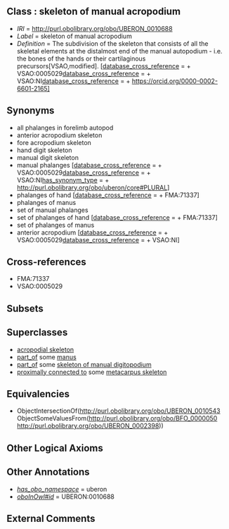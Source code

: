 
## Class : skeleton of manual acropodium

 * *IRI* = http://purl.obolibrary.org/obo/UBERON_0010688
 * *Label* = skeleton of manual acropodium
 * *Definition* = The subdivision of the skeleton that consists of all the skeletal elements at the distalmost end of the manual autopodium - i.e. the bones of the hands or their cartilaginous precursors[VSAO,modified]. [[database_cross_reference](../../ef/oboInOwl#hasDbXref.md) =  + VSAO:0005029[database_cross_reference](../../ef/oboInOwl#hasDbXref.md) =  + VSAO:NI[database_cross_reference](../../ef/oboInOwl#hasDbXref.md) =  + https://orcid.org/0000-0002-6601-2165]

## Synonyms

 * all phalanges in forelimb autopod
 * anterior acropodium skeleton
 * fore acropodium skeleton
 * hand digit skeleton
 * manual digit skeleton
 * manual phalanges [[database_cross_reference](../../ef/oboInOwl#hasDbXref.md) =  + VSAO:0005029[database_cross_reference](../../ef/oboInOwl#hasDbXref.md) =  + VSAO:NI[has_synonym_type](../../pe/oboInOwl#hasSynonymType.md) =  + http://purl.obolibrary.org/obo/uberon/core#PLURAL]
 * phalanges of hand [[database_cross_reference](../../ef/oboInOwl#hasDbXref.md) =  + FMA:71337]
 * phalanges of manus
 * set of manual phalanges
 * set of phalanges of hand [[database_cross_reference](../../ef/oboInOwl#hasDbXref.md) =  + FMA:71337]
 * set of phalanges of manus
 * anterior acropodium [[database_cross_reference](../../ef/oboInOwl#hasDbXref.md) =  + VSAO:0005029[database_cross_reference](../../ef/oboInOwl#hasDbXref.md) =  + VSAO:NI]

## Cross-references

 * FMA:71337
 * VSAO:0005029

## Subsets


## Superclasses

 * [acropodial skeleton](../../UBERON/43/UBERON_0010543.md)
 * [part_of](../../BFO/50/BFO_0000050.md) some [manus](../../UBERON/98/UBERON_0002398.md)
 * [part_of](../../BFO/50/BFO_0000050.md) some [skeleton of manual digitopodium](../../UBERON/51/UBERON_0012151.md)
 * [proximally connected to](../../core#proximally/to/core#proximally_connected_to.md) some [metacarpus skeleton](../../UBERON/44/UBERON_0010544.md)

## Equivalencies

 * ObjectIntersectionOf(<http://purl.obolibrary.org/obo/UBERON_0010543> ObjectSomeValuesFrom(<http://purl.obolibrary.org/obo/BFO_0000050> <http://purl.obolibrary.org/obo/UBERON_0002398>))

## Other Logical Axioms


## Other Annotations

 * *[has_obo_namespace](../../ce/oboInOwl#hasOBONamespace.md)* = uberon
 * *[oboInOwl#id](../../id/oboInOwl#id.md)* = UBERON:0010688

## External Comments

